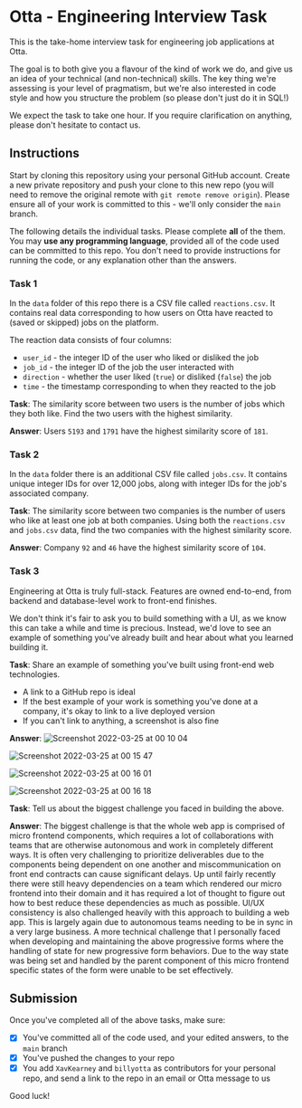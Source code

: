 # Otta - Engineering Interview Task

This is the take-home interview task for engineering job applications at Otta.

The goal is to both give you a flavour of the kind of work we do, and give us an idea of your technical (and non-technical) skills. The key thing we're assessing is your level of pragmatism, but we're also interested in code style and how you structure the problem (so please don't just do it in SQL!)

We expect the task to take one hour. If you require clarification on anything, please don't hesitate to contact us.

## Instructions

Start by cloning this repository using your personal GitHub account. Create a new private repository and push your clone to this new repo (you will need to remove the original remote with `git remote remove origin`). Please ensure all of your work is committed to this - we'll only consider the `main` branch.

The following details the individual tasks. Please complete **all** of the them. You may **use any programming language**, provided all of the code used can be committed to this repo. You don't need to provide instructions for running the code, or any explanation other than the answers.

### Task 1

In the `data` folder of this repo there is a CSV file called `reactions.csv`. It contains real data corresponding to how users on Otta have reacted to (saved or skipped) jobs on the platform.

The reaction data consists of four columns:

- `user_id` - the integer ID of the user who liked or disliked the job
- `job_id` - the integer ID of the job the user interacted with
- `direction` - whether the user liked (`true`) or disliked (`false`) the job
- `time` - the timestamp corresponding to when they reacted to the job

**Task**: The similarity score between two users is the number of jobs which they both like. Find the two users with the highest similarity.

**Answer**: Users `5193` and `1791` have the highest similarity score of `181`.

### Task 2

In the `data` folder there is an additional CSV file called `jobs.csv`. It contains unique integer IDs for over 12,000 jobs, along with integer IDs for the job's associated company.

**Task**: The similarity score between two companies is the number of users who like at least one job at both companies. Using both the `reactions.csv` and `jobs.csv` data, find the two companies with the highest similarity score.

**Answer**: Company `92` and `46` have the highest similarity score of `104`.

### Task 3

Engineering at Otta is truly full-stack. Features are owned end-to-end, from backend and database-level work to front-end finishes.

We don't think it's fair to ask you to build something with a UI, as we know this can take a while and time is precious. Instead, we'd love to see an example of something you've already built and hear about what you learned building it.

**Task**: Share an example of something you've built using front-end web technologies.

- A link to a GitHub repo is ideal
- If the best example of your work is something you've done at a company, it's okay to link to a live deployed version
- If you can't link to anything, a screenshot is also fine

**Answer**:
![Screenshot 2022-03-25 at 00 10 04](https://user-images.githubusercontent.com/41485837/160033423-8f0feeee-c10d-4d66-9799-75c413c710d2.png)

![Screenshot 2022-03-25 at 00 15 47](https://user-images.githubusercontent.com/41485837/160033546-3e82ab09-4c6e-4f2c-9a28-656f3436cdb9.png)

![Screenshot 2022-03-25 at 00 16 01](https://user-images.githubusercontent.com/41485837/160033594-150be771-e17b-46a7-a44a-bf8cf89da909.png)

![Screenshot 2022-03-25 at 00 16 18](https://user-images.githubusercontent.com/41485837/160033644-9eb36f3c-64f0-4f99-a662-3172805bdf8a.png)

**Task**: Tell us about the biggest challenge you faced in building the above.

**Answer**:
The biggest challenge is that the whole web app is comprised of micro frontend components, which requires a lot of collaborations with teams that are otherwise autonomous and work in completely different ways.
It is often very challenging to prioritize deliverables due to the components being dependent on one another and miscommunication on front end contracts can cause significant delays. Up until fairly recently there were still heavy dependencies on a team which rendered our micro frontend into their domain and it has required a lot of thought to figure out how to best reduce these dependencies as much as possible.
UI/UX consistency is also challenged heavily with this approach to building a web app. This is largely again due to autonomous teams needing to be in sync in a very large business.
A more technical challenge that I personally faced when developing and maintaining the above progressive forms where the handling of state for new progressive form behaviors. Due to the way state was being set and handled by the parent component of this micro frontend specific states of the form were unable to be set effectively.

## Submission

Once you've completed all of the above tasks, make sure:

- [x] You've committed all of the code used, and your edited answers, to the `main` branch
- [x] You've pushed the changes to your repo
- [x] You add `XavKearney` and `billyotta` as contributors for your personal repo, and send a link to the repo in an email or Otta message to us

Good luck!
